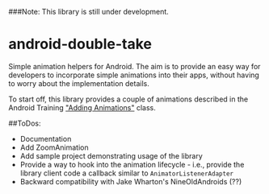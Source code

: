 ###Note: This library is still under development.

android-double-take
===================

Simple animation helpers for Android. The aim is to provide an easy way for developers to incorporate simple animations into their apps, without having to worry about the implementation details.

To start off, this library provides a couple of animations described in the Android Training ["Adding Animations"](http://developer.android.com/training/animation/index.html) class.


##ToDos:
  
  - Documentation
  - Add ZoomAnimation
  - Add sample project demonstrating usage of the library
  - Provide a way to hook into the animation lifecycle - i.e., provide the library client code a callback similar to `AnimatorListenerAdapter`
  - Backward compatibility with Jake Wharton's NineOldAndroids (??)